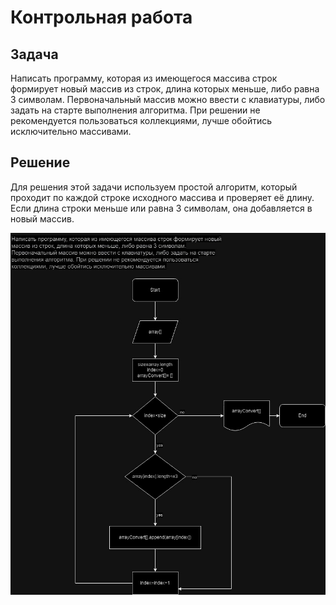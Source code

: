 # Контрольная работа

## Задача
Написать программу, которая из имеющегося массива строк формирует новый массив из строк, длина которых меньше, либо равна 3 символам. Первоначальный массив можно ввести с клавиатуры, либо задать на старте выполнения алгоритма. При решении не рекомендуется пользоваться коллекциями, лучше обойтись исключительно массивами.
## Решение
Для решения этой задачи используем простой алгоритм, который проходит по каждой строке исходного массива и проверяет её длину. Если длина строки меньше или равна 3 символам, она добавляется в новый массив.

![Блок-схема](blok.jpg)